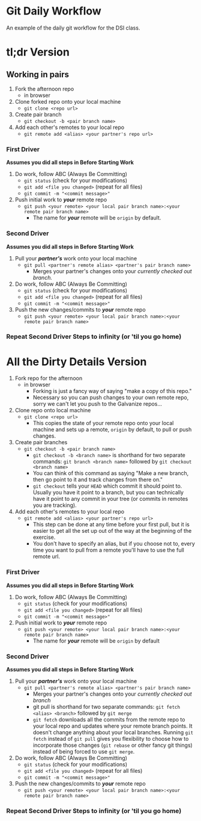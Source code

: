 # Git Daily Workflow
An example of the daily git workflow for the DSI class.

# tl;dr Version

## Working in pairs

1. Fork the afternoon repo 
    * in browser
2. Clone forked repo onto your local machine 
    * `git clone <repo url>`
3. Create pair branch
    * `git checkout -b <pair branch name>`
4. Add each other's remotes to your local repo
    * `git remote add <alias> <your partner's repo url>`

### First Driver
**Assumes you did all steps in Before Starting Work**

1. Do work, follow ABC (Always Be Committing)
    * `git status` (check for your modifications)
    * `git add <file you changed>` (repeat for all files)
    * `git commit -m "<commit message>"`
2. Push initial work to ***your*** remote repo
    * `git push <your remote> <your local pair branch name>:<your remote pair branch name>`
        * The name for ***your*** remote will be `origin` by default.

### Second Driver
**Assumes you did all steps in Before Starting Work**

1. Pull your ***partner's*** work onto your local machine
    * `git pull <partner's remote alias> <partner's pair branch name>`
        * Merges your partner's changes onto your *currently checked out branch.*
2. Do work, follow ABC (Always Be Committing)
    * `git status` (check for your modifications)
    * `git add <file you changed>` (repeat for all files)
    * `git commit -m "<commit message>"`
3. Push the new changes/commits to ***your*** remote repo
    * `git push <your remote> <your local pair branch name>:<your remote pair branch name>`

### Repeat Second Driver Steps to infinity (or 'til you go home)





# All the Dirty Details Version

1. Fork repo for the afternoon
    * in browser
        * Forking is just a fancy way of saying "make a copy of this repo."
        * Necessary so you can push changes to your own remote repo, sorry we can't let you push to the Galvanize repos...
2. Clone repo onto local machine
    * `git clone <repo url>`
        * This copies the state of your remote repo onto your local machine and sets up a remote, `origin` by default, to pull or push changes.
3. Create pair branches
    * `git checkout -b <pair branch name>`
        * `git checkout -b <branch name>` is shorthand for two separate commands: `git branch <branch name>` followed by `git checkout <branch name>`
        * You can think of this command as saying "Make a new branch, then go point to it and track changes from there on."
        * `git checkout` tells your `HEAD` which commit it should point to. Usually you have it point to a branch, but you can technically have it point to any commit in your tree (or commits in remotes you are tracking).
4. Add each other's remotes to your local repo
    * `git remote add <alias> <your partner's repo url>`
        * This step can be done at any time before your first pull, but it is easier to get all the set up out of the way at the beginning of the exercise.
        * You don't have to specify an alias, but if you choose not to, every time you want to pull from a remote you'll have to use the full remote url.


### First Driver
**Assumes you did all steps in Before Starting Work**

1. Do work, follow ABC (Always Be Committing)
    * `git status` (check for your modifications)
    * `git add <file you changed>` (repeat for all files)
    * `git commit -m "<commit message>"`
2. Push initial work to ***your*** remote repo
    * `git push <your remote> <your local pair branch name>:<your remote pair branch name>`
        * The name for ***your*** remote will be `origin` by default

### Second Driver
**Assumes you did all steps in Before Starting Work**

1. Pull your ***partner's*** work onto your local machine
    * `git pull <partner's remote alias> <partner's pair branch name>`
        * Merges your partner's changes onto your *currently checked out branch*
        * git pull is shorthand for two separate commands: `git fetch <alias> <branch>` followed by `git merge`
        * `git fetch` downloads all the commits from the remote repo to your local repo and updates where your remote branch points. It doesn't change anything about your local branches. Running `git fetch` instead of `git pull` gives you flexibility to choose how to incorporate those changes (`git rebase` or other fancy git things) instead of being forced to use `git merge`.
2. Do work, follow ABC (Always Be Committing)
    * `git status` (check for your modifications)
    * `git add <file you changed>` (repeat for all files)
    * `git commit -m "<commit message>"`
3. Push the new changes/commits to ***your*** remote repo
    * `git push <your remote> <your local pair branch name>:<your remote pair branch name>`

### Repeat Second Driver Steps to infinity (or 'til you go home)

